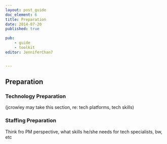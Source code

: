 ```yaml
---
layout: post_guide
doc_element: 6
title: Preparation
date: 2014-07-20
published: true

pub: 
	- guide
	- toolkit
editor: JenniferChan7


---
```


## Preparation

### Technology Preparation
(jcrowley may take this section, re: tech platforms, tech skills)

### Staffing Preparation

Think fro PM perspective, what skills he/she needs for tech specialists, bw, etc

